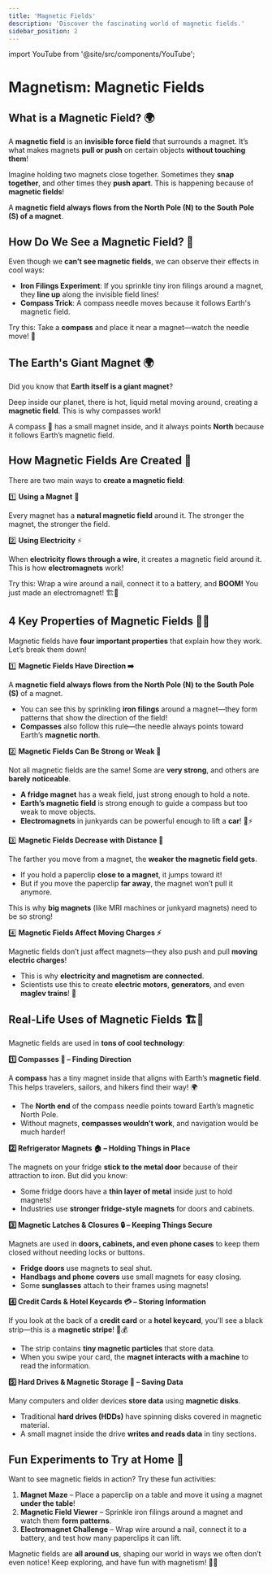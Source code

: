 ```yaml
---
title: 'Magnetic Fields'
description: 'Discover the fascinating world of magnetic fields.'
sidebar_position: 2
---
```


import YouTube from '@site/src/components/YouTube';

# Magnetism: Magnetic Fields

## What is a Magnetic Field? 🌍

A **magnetic field** is an **invisible force field** that surrounds a magnet. It’s what makes magnets **pull or push** on certain objects **without touching them**!

Imagine holding two magnets close together. Sometimes they **snap together**, and other times they **push apart**. This is happening because of **magnetic fields**!

A **magnetic field always flows from the North Pole (N) to the South Pole (S) of a magnet**.

<YouTube videoId="SCnGfE7qxHc" />

## How Do We See a Magnetic Field? 👀

Even though we **can’t see magnetic fields**, we can observe their effects in cool ways:

- **Iron Filings Experiment**: If you sprinkle tiny iron filings around a magnet, they **line up** along the invisible field lines!
- **Compass Trick**: A compass needle moves because it follows Earth's magnetic field.

Try this: Take a **compass** and place it near a magnet—watch the needle move! 🧭

<YouTube videoId="NWUgK8W-4JM" />

## The Earth's Giant Magnet 🌍

Did you know that **Earth itself is a giant magnet**?

Deep inside our planet, there is hot, liquid metal moving around, creating a **magnetic field**. This is why compasses work!

A compass 🧭 has a small magnet inside, and it always points **North** because it follows Earth’s magnetic field.

<YouTube videoId="OsQNHFlF8w4" />

## How Magnetic Fields Are Created 🔄

There are two main ways to **create a magnetic field**:

1️⃣ **Using a Magnet** 🧲

Every magnet has a **natural magnetic field** around it. The stronger the magnet, the stronger the field.

2️⃣ **Using Electricity** ⚡

When **electricity flows through a wire**, it creates a magnetic field around it. This is how **electromagnets** work!

Try this: Wrap a wire around a nail, connect it to a battery, and **BOOM!** You just made an electromagnet! 🏗️🔩

<YouTube videoId="hFAOXdXZ5TM" />

## 4 Key Properties of Magnetic Fields 🧲✨

Magnetic fields have **four important properties** that explain how they work. Let’s break them down!

1️⃣ **Magnetic Fields Have Direction ➡️**

A **magnetic field always flows from the North Pole (N) to the South Pole (S)** of a magnet.

- You can see this by sprinkling **iron filings** around a magnet—they form patterns that show the direction of the field!
- **Compasses** also follow this rule—the needle always points toward Earth’s **magnetic north**.

2️⃣ **Magnetic Fields Can Be Strong or Weak 💪**

Not all magnetic fields are the same! Some are **very strong**, and others are **barely noticeable**.

- **A fridge magnet** has a weak field, just strong enough to hold a note.
- **Earth’s magnetic field** is strong enough to guide a compass but too weak to move objects.
- **Electromagnets** in junkyards can be powerful enough to lift a **car**! 🚗⚡

3️⃣ **Magnetic Fields Decrease with Distance 📏**

The farther you move from a magnet, the **weaker the magnetic field gets**.

- If you hold a paperclip **close to a magnet**, it jumps toward it!
- But if you move the paperclip **far away**, the magnet won’t pull it anymore.

This is why **big magnets** (like MRI machines or junkyard magnets) need to be so strong!

4️⃣ **Magnetic Fields Affect Moving Charges ⚡**

Magnetic fields don’t just affect magnets—they also push and pull **moving electric charges**!

- This is why **electricity and magnetism are connected**.
- Scientists use this to create **electric motors**, **generators**, and even **maglev trains**! 🚆

## Real-Life Uses of Magnetic Fields 🏗️🔬

Magnetic fields are used in **tons of cool technology**:

**1️⃣ Compasses 🧭 – Finding Direction**

A **compass** has a tiny magnet inside that aligns with Earth’s **magnetic field**. This helps travelers, sailors, and hikers find their way! 🌍

- The **North end** of the compass needle points toward Earth’s magnetic North Pole.
- Without magnets, **compasses wouldn’t work**, and navigation would be much harder!

**2️⃣ Refrigerator Magnets 🏠 – Holding Things in Place**

The magnets on your fridge **stick to the metal door** because of their attraction to iron. But did you know:

- Some fridge doors have a **thin layer of metal** inside just to hold magnets!
- Industries use **stronger fridge-style magnets** for doors and cabinets.

**3️⃣ Magnetic Latches & Closures 🔒 – Keeping Things Secure**

Magnets are used in **doors, cabinets, and even phone cases** to keep them closed without needing locks or buttons.

- **Fridge doors** use magnets to seal shut.
- **Handbags and phone covers** use small magnets for easy closing.
- Some **sunglasses** attach to their frames using magnets!

**4️⃣ Credit Cards & Hotel Keycards 💳 – Storing Information**

If you look at the back of a **credit card** or a **hotel keycard**, you'll see a black strip—this is a **magnetic stripe**! 🏨💰

- The strip contains **tiny magnetic particles** that store data.
- When you swipe your card, the **magnet interacts with a machine** to read the information.

**5️⃣ Hard Drives & Magnetic Storage 💾 – Saving Data**

Many computers and older devices **store data** using **magnetic disks**.

- Traditional **hard drives (HDDs)** have spinning disks covered in magnetic material.
- A small magnet inside the drive **writes and reads data** in tiny sections.

<YouTube videoId="JGuP8MglHI4" />

## Fun Experiments to Try at Home 🧪

Want to see magnetic fields in action? Try these fun activities:

1. **Magnet Maze** – Place a paperclip on a table and move it using a magnet **under the table**!
2. **Magnetic Field Viewer** – Sprinkle iron filings around a magnet and watch them **form patterns**.
3. **Electromagnet Challenge** – Wrap wire around a nail, connect it to a battery, and test how many paperclips it can lift.

Magnetic fields are **all around us**, shaping our world in ways we often don’t even notice! Keep exploring, and have fun with magnetism! 🧲✨
